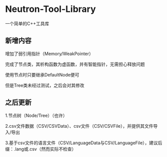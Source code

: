 # Neutron-Tool-Library
一个简单的C++工具库

## 新增内容

增加了弱引用指针（Memory/WeakPointer）

完成了节点类，其析构函数为虚函数，并有智能指针，无需担心释放问题

使用节点时只要继承DefaultNode便可

但是Tree类未经过测试，之后会对其修改

## 之后更新

1.节点树（Node/Tree）（也许）

2.csv文件数据（CSV/CSVData）、csv文件（CSV/CSVFile），并提供其文件导入/导出

3.基于csv文件的语言文件（CSV/LanguageData与CSV/LanguageFile），建议后缀：.lang或.csv（然而实际不检查）
